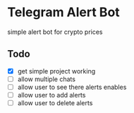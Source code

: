 # Telegram Alert Bot
simple alert bot for crypto prices

## Todo
- [x] get simple project working
- [ ] allow multiple chats
- [ ] allow user to see there alerts enables
- [ ] allow user to add alerts
- [ ] allow user to delete alerts